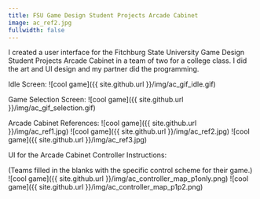 ```yaml
---
title: FSU Game Design Student Projects Arcade Cabinet
image: ac_ref2.jpg
fullwidth: false
---
```


I created a user interface for the Fitchburg State University Game Design Student Projects Arcade Cabinet in a team of two for a college class. I did the art and UI design and my partner did the programming.

Idle Screen:
![cool game]({{ site.github.url }}/img/ac_gif_idle.gif)

Game Selection Screen:
![cool game]({{ site.github.url }}/img/ac_gif_selection.gif)

Arcade Cabinet References:
![cool game]({{ site.github.url }}/img/ac_ref1.jpg)
![cool game]({{ site.github.url }}/img/ac_ref2.jpg)
![cool game]({{ site.github.url }}/img/ac_ref3.jpg)


UI for the Arcade Cabinet Controller Instructions:

(Teams filled in the blanks with the specific control scheme for their game.)
![cool game]({{ site.github.url }}/img/ac_controller_map_p1only.png) ![cool game]({{ site.github.url }}/img/ac_controller_map_p1p2.png)
